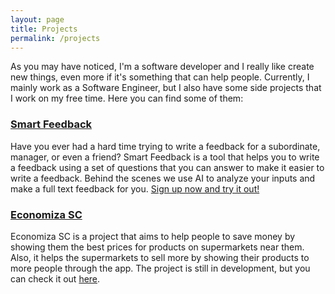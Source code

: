 ```yaml
---
layout: page
title: Projects
permalink: /projects
---
```


As you may have noticed, I'm a software developer and I really like create new things, even more if it's something that
can help people. Currently, I mainly work as a Software Engineer, but I also have some side projects that I work on my
free time. Here you can find some of them:

### [Smart Feedback](https://smartfeedback.co)

Have you ever had a hard time trying to write a feedback for a subordinate, manager, or even a friend? Smart Feedback is
a tool that helps you to write a feedback using a set of questions that you can answer to make it easier
to write a feedback. Behind the scenes we use AI to analyze your inputs and make a full text feedback for you.
[Sign up now and try it out!](https://app.smartfeedback.co/)

### [Economiza SC](https://github.com/jsappsbr/Economiza-SC)

Economiza SC is a project that aims to help people to save money by showing them the best prices for products on
supermarkets near them. Also, it helps the supermarkets to sell more by showing their products to more people through
the app. The project is still in development, but you can check it
out [here](https://github.com/orgs/jsappsbr/projects/2/views/1).